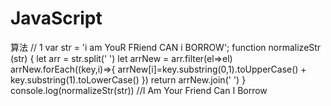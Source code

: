 # JavaScript
算法
// 1
var str = 'i am    YouR FRiend      CAN i BORROW';
function normalizeStr (str) {
	let arr = str.split(' ')
	let arrNew = arr.filter(el=>el)
	arrNew.forEach((key,i)=>{
		arrNew[i]=key.substring(0,1).toUpperCase() + key.substring(1).toLowerCase()
	})
	return arrNew.join(' ')
}
console.log(normalizeStr(str)) //I Am Your Friend Can I Borrow
